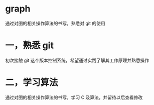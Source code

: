 graph
=====

通过对图的相关操作算法的书写，熟悉对 git 的使用

一，熟悉 git
=====
初次接触 git 这个版本控制系统，希望通过实践了解其工作原理并熟悉操作

二，学习算法
=====
通过对图的相关操作算法的书写，学习 C 及算法，并留待以后查看修改
